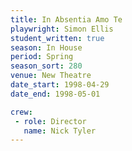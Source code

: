 ```yaml
---
title: In Absentia Amo Te
playwright: Simon Ellis
student_written: true
season: In House
period: Spring
season_sort: 280
venue: New Theatre
date_start: 1998-04-29
date_end: 1998-05-01

crew:
 - role: Director
   name: Nick Tyler
---
```



